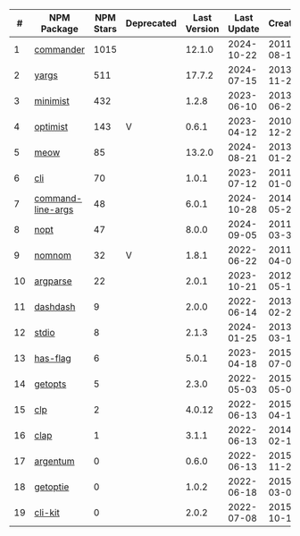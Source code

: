 | # | NPM Package | NPM Stars | Deprecated | Last Version | Last Update | Created | Dependencies |
|-|-|-|-|-|-|-|-|
| 1 | [commander](https://www.npmjs.org/package/commander) | 1015 |  | 12.1.0 | 2024-10-22 | 2011-08-15 | 0 |
| 2 | [yargs](https://www.npmjs.org/package/yargs) | 511 |  | 17.7.2 | 2024-07-15 | 2013-11-23 | 7 |
| 3 | [minimist](https://www.npmjs.org/package/minimist) | 432 |  | 1.2.8 | 2023-06-10 | 2013-06-25 | 0 |
| 4 | [optimist](https://www.npmjs.org/package/optimist) | 143 | V | 0.6.1 | 2023-04-12 | 2010-12-21 | 2 |
| 5 | [meow](https://www.npmjs.org/package/meow) | 85 |  | 13.2.0 | 2024-08-21 | 2013-01-24 | 0 |
| 6 | [cli](https://www.npmjs.org/package/cli) | 70 |  | 1.0.1 | 2023-07-12 | 2011-01-01 | 2 |
| 7 | [command-line-args](https://www.npmjs.org/package/command-line-args) | 48 |  | 6.0.1 | 2024-10-28 | 2014-05-27 | 4 |
| 8 | [nopt](https://www.npmjs.org/package/nopt) | 47 |  | 8.0.0 | 2024-09-05 | 2011-03-30 | 1 |
| 9 | [nomnom](https://www.npmjs.org/package/nomnom) | 32 | V | 1.8.1 | 2022-06-22 | 2011-04-08 | 2 |
| 10 | [argparse](https://www.npmjs.org/package/argparse) | 22 |  | 2.0.1 | 2023-10-21 | 2012-05-17 | 0 |
| 11 | [dashdash](https://www.npmjs.org/package/dashdash) | 9 |  | 2.0.0 | 2022-06-14 | 2013-02-28 | 1 |
| 12 | [stdio](https://www.npmjs.org/package/stdio) | 8 |  | 2.1.3 | 2024-01-25 | 2013-03-16 | 0 |
| 13 | [has-flag](https://www.npmjs.org/package/has-flag) | 6 |  | 5.0.1 | 2023-04-18 | 2015-07-08 | 0 |
| 14 | [getopts](https://www.npmjs.org/package/getopts) | 5 |  | 2.3.0 | 2022-05-03 | 2015-05-08 | 0 |
| 15 | [clp](https://www.npmjs.org/package/clp) | 2 |  | 4.0.12 | 2022-06-13 | 2015-04-17 | 3 |
| 16 | [clap](https://www.npmjs.org/package/clap) | 1 |  | 3.1.1 | 2022-06-13 | 2014-02-10 | 1 |
| 17 | [argentum](https://www.npmjs.org/package/argentum) | 0 |  | 0.6.0 | 2022-06-13 | 2015-11-26 | 0 |
| 18 | [getoptie](https://www.npmjs.org/package/getoptie) | 0 |  | 1.0.2 | 2022-06-18 | 2015-03-09 | 0 |
| 19 | [cli-kit](https://www.npmjs.org/package/cli-kit) | 0 |  | 2.0.2 | 2022-07-08 | 2015-10-19 | 10 |
